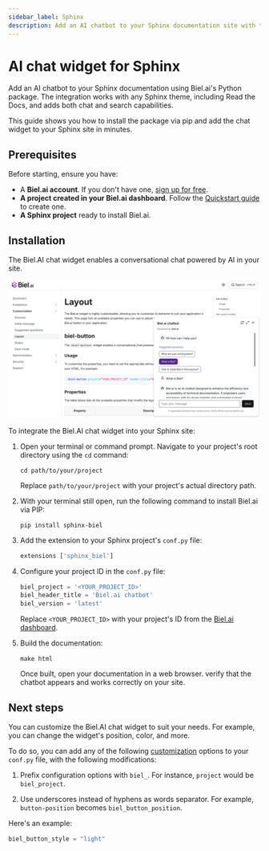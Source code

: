 ```yaml
---
sidebar_label: Sphinx
description: Add an AI chatbot to your Sphinx documentation site with this step-by-step guide.
---
```


# AI chat widget for Sphinx

Add an AI chatbot to your Sphinx documentation using Biel.ai's Python package. The integration works with any Sphinx theme, including Read the Docs, and adds both chat and search capabilities.

This guide shows you how to install the package via pip and add the chat widget to your Sphinx site in minutes.

## Prerequisites

Before starting, ensure you have:
- A **Biel.ai account**. If you don't have one, [sign up for free](https://app.biel.ai/accounts/signup/).
- **A project created in your Biel.ai dashboard**. Follow the [Quickstart guide](../quickstart.md) to create one.
- **A Sphinx project** ready to install Biel.ai.  

## Installation

The Biel.AI chat widget enables a conversational chat powered by AI in your site.

![Chatbot widget for docs](./images/biel-widget-docs.png)

To integrate the Biel.AI chat widget into your Sphinx site:

1. Open your terminal or command prompt. Navigate to your project's root directory using the `cd` command:

    ```console
    cd path/to/your/project
    ```
    
    Replace `path/to/your/project` with your project's actual directory path.

2. With your terminal still open, run the following command to install Biel.ai via PIP:

    ```console
    pip install sphinx-biel
    ```

2. Add the extension to your Sphinx project's `conf.py` file:

    ```python
    extensions ['sphinx_biel']
    ```
3. Configure your project ID in the `conf.py` file:

    ```python
    biel_project = '<YOUR_PROJECT_ID>'
    biel_header_title = 'Biel.ai chatbot'
    biel_version = 'latest'
    ```

    Replace `<YOUR_PROJECT_ID>` with your project's ID from the [Biel.ai dashboard](../quickstart.md#2-create-a-project).

4. Build the documentation:

    ```console
    make html
    ```

    Once built, open your documentation in a web browser. verify that the chatbot  appears and works correctly on your site.

## Next steps

You can customize the Biel.AI chat widget to suit your needs. For example, you can change the widget's position, color, and more.

To do so, you can add any of the following [customization](../customization/layout.mdx)  options to your `conf.py` file, with the following modifications:

1. Prefix configuration options with `biel_`. For instance, `project` would be `biel_project`.

2. Use underscores instead of hyphens as words separator. For example, `button-position` becomes `biel_button_position`.

Here's an example:

```python
biel_button_style = "light"
```
